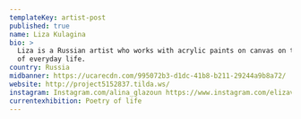 ```yaml
---
templateKey: artist-post
published: true
name: Liza Kulagina
bio: >
  Liza is a Russian artist who works with acrylic paints on canvas on the themes
  of everyday life.
country: Russia
midbanner: https://ucarecdn.com/995072b3-d1dc-41b8-b211-29244a9b8a72/
website: http://project5152837.tilda.ws/
instagram: Instagram.com/alina_glazoun https://www.instagram.com/elizavetavs_art/
currentexhibition: Poetry of life
---
```

